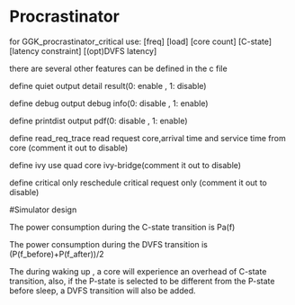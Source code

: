 # Procrastinator

for GGK_procrastinator_critical
use: [freq] [load] [core count] [C-state] [latency constraint] [(opt)DVFS latency]

there are several other features can be defined in the c file

define quiet output detail result(0: enable , 1: disable)

define debug output debug info(0: disable , 1: enable)

define printdist output pdf(0: disable , 1: enable)

define read_req_trace read request core,arrival time and service time from core (comment it out to disable)

define ivy use quad core ivy-bridge(comment it out to disable)

define critical only reschedule critical request only (comment it out to disable)

#Simulator design

The power consumption during the C-state transition is Pa(f)

The power consumption during the DVFS transition is (P(f_before)+P(f_after))/2

The during waking up , a core will experience an overhead of C-state transition, also, if the P-state is selected to be different from the P-state before sleep, a DVFS transition will also be added.

